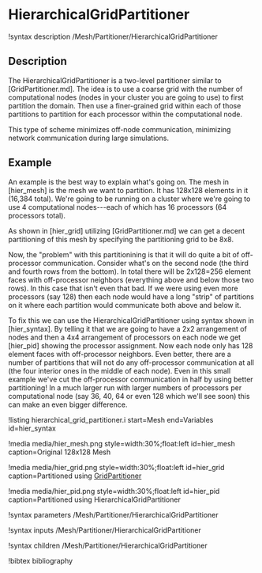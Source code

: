 # HierarchicalGridPartitioner

!syntax description /Mesh/Partitioner/HierarchicalGridPartitioner

## Description

The HierarchicalGridPartitioner is a two-level partitioner similar to [GridPartitioner.md].  The idea is to use a coarse grid with the number of computational nodes (nodes in your cluster you are going to use) to first partition the domain.  Then use a finer-grained grid within each of those partitions to partition for each processor within the computational node.

This type of scheme minimizes off-node communication, minimizing network communication during large simulations.

## Example

An example is the best way to explain what's going on.  The mesh in [hier_mesh] is the mesh we want to partition.  It has 128x128 elements in it (16,384 total).  We're going to be running on a cluster where we're going to use 4 computational nodes---each of which has 16 processors (64 processors total).

As shown in [hier_grid] utilizing [GridPartitioner.md] we can get a decent partitioning of this mesh by specifying the partitioning grid to be 8x8.

Now, the "problem" with this partitionining is that it will do quite a bit of off-processor communication.  Consider what's on the second node (the third and fourth rows from the bottom).  In total there will be 2x128=256 element faces with off-processor neighbors (everything above and below those two rows).  In this case that isn't even that bad.  If we were using even more processors (say 128) then each node would have a long "strip" of partitions on it where each partition would communicate both above and below it.

To fix this we can use the HierarchicalGridPartitioner using syntax shown in [hier_syntax].  By telling it that we are going to have a 2x2 arrangement of nodes and then a 4x4 arrangement of processors on each node we get [hier_pid] showing the processor assignment.  Now each node only has 128 element faces with off-processor neighbors.  Even better, there are a number of partitions that will not do any off-processor communication at all (the four interior ones in the middle of each node).  Even in this small example we've cut the off-processor communication in half by using better partitioning!  In a much larger run with larger numbers of processors per computational node (say 36, 40, 64 or even 128 which we'll see soon) this can make an even bigger difference.

!listing hierarchical_grid_partitioner.i start=Mesh end=Variables id=hier_syntax

!media media/hier_mesh.png style=width:30%;float:left id=hier_mesh caption=Original 128x128 Mesh

!media media/hier_grid.png style=width:30%;float:left id=hier_grid caption=Partitioned using [GridPartitioner](/GridPartitioner.md)

!media media/hier_pid.png style=width:30%;float:left id=hier_pid caption=Partitioned using HierarchicalGridPartitioner


!syntax parameters /Mesh/Partitioner/HierarchicalGridPartitioner

!syntax inputs /Mesh/Partitioner/HierarchicalGridPartitioner

!syntax children /Mesh/Partitioner/HierarchicalGridPartitioner

!bibtex bibliography
